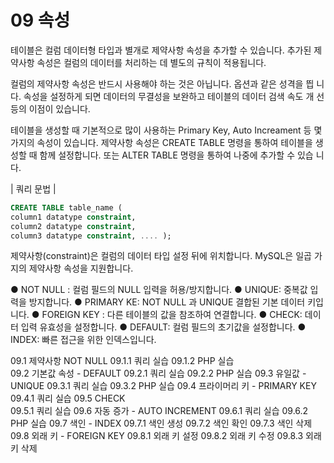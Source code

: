 # 09 속성 
테이블은 컬럼 데이터형 타입과 별개로 제약사항 속성을 추가할 수 있습니다. 
추가된 제 약사항 속성은 컬럼의 데이터를 처리하는 데 별도의 규칙이 적용됩니다.  

컬럼의 제약사항 속성은 반드시 사용해야 하는 것은 아닙니다. 옵션과 같은 성격을 띕 니다. 
속성을 설정하게 되면 데이터의 무결성을 보완하고 테이블의 데이터 검색 속도 개 선 등의 이점이 있습니다.   

테이블을 생성할 때 기본적으로 많이 사용하는 Primary Key, Auto Increament 등 몇 가지의 속성이 있습니다. 
제약사항 속성은 CREATE TABLE 명령을 통하여 테이블을 생 성할 때 함께 설정합니다. 또는 ALTER TABLE 명령을 통하여 나중에 추가할 수 있습 니다.  

| 쿼리 문법 | 
```sql
CREATE TABLE table_name ( 
column1 datatype constraint, 
column2 datatype constraint, 
column3 datatype constraint, .... ); 
```

제약사항(constraint)은 컬럼의 데이터 타입 설정 뒤에 위치합니다. 
MySQL은 일곱 가지의 제약사항 속성을 지원합니다.  

● NOT NULL : 컬럼 필드의 NULL 입력을 허용/방지합니다. 
● UNIQUE: 중복값 입력을 방지합니다. 
● PRIMARY KE: NOT NULL 과 UNIQUE 결합된 기본 데이터 키입니다. 
● FOREIGN KEY : 다른 테이블의 값을 참조하여 연결합니다. 
● CHECK: 데이터 입력 유효성을 설정합니다. 
● DEFAULT: 컬럼 필드의 초기값을 설정합니다. 
● INDEX: 빠른 접근을 위한 인덱스입니다. 

09.1 제약사항 NOT NULL 
09.1.1 쿼리 실습 
09.1.2 PHP 실습  
09.2 기본값 속성 - DEFAULT 
09.2.1 쿼리 실습
09.2.2 PHP 실습 
09.3 유일값 - UNIQUE 
09.3.1 쿼리 실습 
09.3.2 PHP 실습 
09.4 프라이머리 키 - PRIMARY KEY
09.4.1 쿼리 실습 
09.5 CHECK  
09.5.1 쿼리 실습 
09.6 자동 증가 - AUTO INCREMENT 
09.6.1 쿼리 실습
09.6.2 PHP 실습 
09.7 색인 - INDEX
09.7.1 색인 생성
09.7.2 색인 확인
09.7.3 색인 삭제
09.8 외래 키 - FOREIGN KEY
09.8.1 외래 키 설정
09.8.2 외래 키 수정
09.8.3 외래 키 삭제